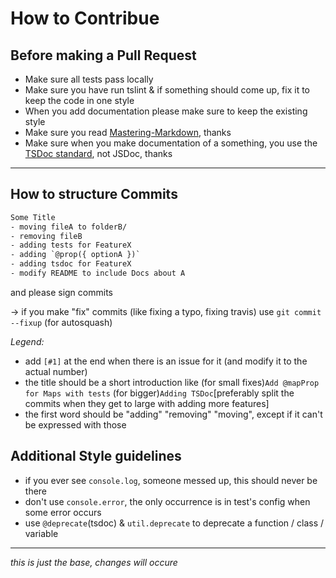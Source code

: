 # How to Contribue

## Before making a Pull Request

- Make sure all tests pass locally
- Make sure you have run tslint & if something should come up, fix it to keep the code in one style
- When you add documentation please make sure to keep the existing style
- Make sure you read [Mastering-Markdown](https://guides.github.com/features/mastering-markdown/), thanks
- Make sure when you make documentation of a something, you use the [TSDoc standard](https://api-extractor.com/pages/tsdoc/doc_comment_syntax/), not JSDoc, thanks

---

## How to structure Commits

```txt
Some Title
- moving fileA to folderB/
- removing fileB
- adding tests for FeatureX
- adding `@prop({ optionA })`
- adding tsdoc for FeatureX
- modify README to include Docs about A
```

and please sign commits

-> if you make "fix" commits (like fixing a typo, fixing travis) use `git commit --fixup` (for autosquash)

*Legend:*
- add `[#1]` at the end when there is an issue for it (and modify it to the actual number)
- the title should be a short introduction like (for small fixes)`Add @mapProp for Maps with tests` (for bigger)`Adding TSDoc`[preferably split the commits when they get to large with adding more features]
- the first word should be "adding" "removing" "moving", except if it can't be expressed with those

## Additional Style guidelines

- if you ever see `console.log`, someone messed up, this should never be there
- don't use `console.error`, the only occurrence is in test's config when some error occurs
- use `@deprecate`(tsdoc) & `util.deprecate` to deprecate a function / class / variable

---
*this is just the base, changes will occure*
